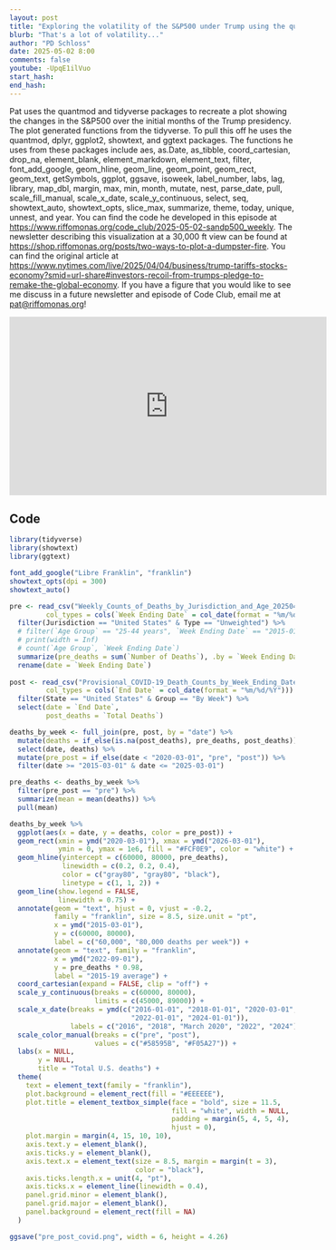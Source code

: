 ```yaml
---
layout: post
title: "Exploring the volatility of the S&P500 under Trump using the quantmod and tidyverse R packages (CC357)"
blurb: "That's a lot of volatility..."
author: "PD Schloss"
date: 2025-05-02 8:00
comments: false
youtube: -UpqE1ilVuo
start_hash: 
end_hash: 
---
```


Pat uses the quantmod and tidyverse packages to recreate a plot showing the changes in the S&P500 over the initial months of the Trump presidency. The plot generated functions from the tidyverse. To pull this off he uses the quantmod, dplyr, ggplot2, showtext, and ggtext packages. The functions he uses from these packages include aes, as.Date, as_tibble, coord_cartesian, drop_na, element_blank, element_markdown, element_text, filter, font_add_google, geom_hline, geom_line, geom_point, geom_rect, geom_text, getSymbols, ggplot, ggsave, isoweek, label_number, labs, lag, library, map_dbl, margin, max, min, month, mutate, nest, parse_date, pull, scale_fill_manual, scale_x_date, scale_y_continuous, select, seq, showtext_auto, showtext_opts, slice_max, summarize, theme, today, unique, unnest, and year. You can find the code he developed in this episode at https://www.riffomonas.org/code_club/2025-05-02-sandp500_weekly. The newsletter describing this visualization at a 30,000 ft view can be found at https://shop.riffomonas.org/posts/two-ways-to-plot-a-dumpster-fire. You can find the original article at https://www.nytimes.com/live/2025/04/04/business/trump-tariffs-stocks-economy?smid=url-share#investors-recoil-from-trumps-pledge-to-remake-the-global-economy. If you have a figure that you would like to see me discuss in a future newsletter and episode of Code Club, email me at pat@riffomonas.org!

<iframe style="margin: 0 auto;display:block;" width="560" height="315" src="https://www.youtube.com/embed/{{ page.youtube }}" frameborder="0" allow="accelerometer; autoplay; encrypted-media; gyroscope; picture-in-picture" allowfullscreen></iframe>


## Code

```R
library(tidyverse)
library(showtext)
library(ggtext)

font_add_google("Libre Franklin", "franklin")
showtext_opts(dpi = 300)
showtext_auto()

pre <- read_csv("Weekly_Counts_of_Deaths_by_Jurisdiction_and_Age_20250421.csv", 
         col_types = cols(`Week Ending Date` = col_date(format = "%m/%d/%Y"))) %>%
  filter(Jurisdiction == "United States" & Type == "Unweighted") %>%
  # filter(`Age Group` == "25-44 years", `Week Ending Date` == "2015-01-10") %>%
  # print(width = Inf)
  # count(`Age Group`, `Week Ending Date`)
  summarize(pre_deaths = sum(`Number of Deaths`), .by = `Week Ending Date`) %>%
  rename(date = `Week Ending Date`)
  
post <- read_csv("Provisional_COVID-19_Death_Counts_by_Week_Ending_Date_and_State_20250421.csv",
         col_types = cols(`End Date` = col_date(format = "%m/%d/%Y"))) %>%
  filter(State == "United States" & Group == "By Week") %>%
  select(date = `End Date`,
         post_deaths = `Total Deaths`)

deaths_by_week <- full_join(pre, post, by = "date") %>%
  mutate(deaths = if_else(is.na(post_deaths), pre_deaths, post_deaths)) %>%
  select(date, deaths) %>%
  mutate(pre_post = if_else(date < "2020-03-01", "pre", "post")) %>%
  filter(date >= "2015-03-01" & date <= "2025-03-01")

pre_deaths <- deaths_by_week %>%
  filter(pre_post == "pre") %>%
  summarize(mean = mean(deaths)) %>%
  pull(mean)

deaths_by_week %>%
  ggplot(aes(x = date, y = deaths, color = pre_post)) +
  geom_rect(xmin = ymd("2020-03-01"), xmax = ymd("2026-03-01"),
            ymin = 0, ymax = 1e6, fill = "#FCF0E9", color = "white") +
  geom_hline(yintercept = c(60000, 80000, pre_deaths),
             linewidth = c(0.2, 0.2, 0.4),
             color = c("gray80", "gray80", "black"),
             linetype = c(1, 1, 2)) +
  geom_line(show.legend = FALSE,
            linewidth = 0.75) +
  annotate(geom = "text", hjust = 0, vjust = -0.2,
           family = "franklin", size = 8.5, size.unit = "pt",
           x = ymd("2015-03-01"),
           y = c(60000, 80000),
           label = c("60,000", "80,000 deaths per week")) +
  annotate(geom = "text", family = "franklin",
           x = ymd("2022-09-01"),
           y = pre_deaths * 0.98,
           label = "2015-19 average") +
  coord_cartesian(expand = FALSE, clip = "off") +
  scale_y_continuous(breaks = c(60000, 80000),
                     limits = c(45000, 89000)) +
  scale_x_date(breaks = ymd(c("2016-01-01", "2018-01-01", "2020-03-01",
                              "2022-01-01", "2024-01-01")),
               labels = c("2016", "2018", "March 2020", "2022", "2024")) +
  scale_color_manual(breaks = c("pre", "post"),
                     values = c("#58595B", "#F05A27")) +
  labs(x = NULL,
       y = NULL,
       title = "Total U.S. deaths") +
  theme(
    text = element_text(family = "franklin"),
    plot.background = element_rect(fill = "#EEEEEE"),
    plot.title = element_textbox_simple(face = "bold", size = 11.5,
                                        fill = "white", width = NULL,
                                        padding = margin(5, 4, 5, 4),
                                        hjust = 0),
    plot.margin = margin(4, 15, 10, 10),
    axis.text.y = element_blank(),
    axis.ticks.y = element_blank(),
    axis.text.x = element_text(size = 8.5, margin = margin(t = 3),
                               color = "black"),
    axis.ticks.length.x = unit(4, "pt"),
    axis.ticks.x = element_line(linewidth = 0.4),
    panel.grid.minor = element_blank(),
    panel.grid.major = element_blank(),
    panel.background = element_rect(fill = NA)
  )

ggsave("pre_post_covid.png", width = 6, height = 4.26)
```

